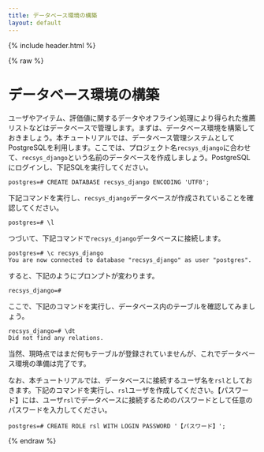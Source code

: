 ```yaml
---
title: データベース環境の構築
layout: default
---
```


{% include header.html %}

{% raw %}

# データベース環境の構築

ユーザやアイテム、評価値に関するデータやオフライン処理により得られた推薦リストなどはデータベースで管理します。まずは、データベース環境を構築しておきましょう。本チュートリアルでは、データベース管理システムとしてPostgreSQLを利用します。ここでは、プロジェクト名`recsys_django`に合わせて、`recsys_django`という名前のデータベースを作成しましょう。PostgreSQLにログインし、下記SQLを実行してください。

```pgsql
postgres=# CREATE DATABASE recsys_django ENCODING 'UTF8';
```

下記コマンドを実行し、`recsys_django`データベースが作成されていることを確認してください。

```pgsql
postgres=# \l
```

つづいて、下記コマンドで`recsys_django`データベースに接続します。

```pgsql
postgres=# \c recsys_django
You are now connected to database "recsys_django" as user "postgres".
```

すると、下記のようにプロンプトが変わります。

```pgsql
recsys_django=#
```

ここで、下記のコマンドを実行し、データベース内のテーブルを確認してみましょう。

```pgsql
recsys_django=# \dt
Did not find any relations.
```

当然、現時点ではまだ何もテーブルが登録されていませんが、これでデータベース環境の準備は完了です。

なお、本チュートリアルでは、データベースに接続するユーザ名を`rsl`としておきます。下記のコマンドを実行し、`rsl`ユーザを作成してください。【パスワード】には、ユーザ`rsl`でデータベースに接続するためのパスワードとして任意のパスワードを入力してください。

```pgsql
postgres=# CREATE ROLE rsl WITH LOGIN PASSWORD '【パスワード】';
```

{% endraw %}
